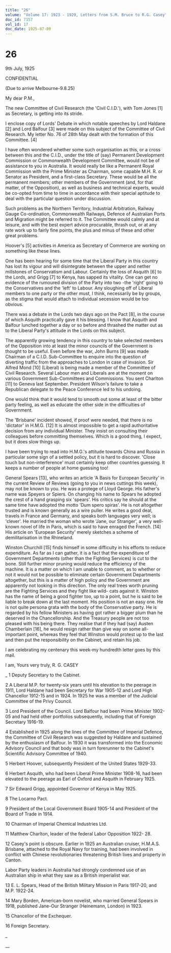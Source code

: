 ```yaml
---
title: "26"
volume: "Volume 17: 1923 - 1929, Letters from S.M. Bruce to R.G. Casey"
doc_id: 7157
vol_id: 17
doc_date: 1925-07-09
---
```


# 26

9th July, 1925

CONFIDENTIAL

(Due to arrive Melbourne-9.8.25)

My dear P.M.,

The new Committee of Civil Research (the 'Civil C.I.D.'), with Tom Jones [1] as Secretary, is getting into its stride.

I enclose copy of Lords' Debate in which notable speeches by Lord Haldane [2] and Lord Balfour [3] were made on this subject of the Committee of Civil Research. My letter No. 76 of 28th May dealt with the formation of this Committee. [4]

I have often wondered whether some such organisation as this, or a cross between this and the C.I.D., under the title of (say) Permanent Development Commission or Commonwealth Development Committee, would not be of assistance to you in Australia. It would really be like a Permanent Royal Commission with the Prime Minister as Chairman, some capable M.H. R. or Senator as President, and a first-class Secretary. These would be all the permanent members; other members of the Government (and, for that matter, of the Opposition), as well as business and technical experts, would be co-opted from time to time in accordance with their special aptitude to deal with the particular question under discussion.

Such problems as the Northern Territory, Industrial Arbitration, Railway Gauge Co-ordination, Commonwealth Railways, Defence of Australian Ports and Migration might be referred to it. The Committee would calmly and at leisure, and with the best expert advice procurable, thrash out, or at any rate work up to fairly fine points, the plus and minus of these and other great problems.

Hoover's [5] activities in America as Secretary of Commerce are working on something like these lines.

One has been hearing for some time that the Liberal Party in this country has lost its vigour and will disintegrate between the upper and nether millstones of Conservatism and Labour. Certainly the loss of Asquith [6] to the Lords, and Grigg [7] to Kenya, has sapped its vitality. One can get no evidence of the rumoured division of the Party into two -the 'right' going to the Conservatives and the 'left' to Labour. Any sloughing off of Liberal members to one party or the other must, I think, necessarily be by groups, as the stigma that would attach to individual secession would be too obvious.

There was a debate in the Lords two days ago on the Pact [8], in the course of which Asquith practically gave it his blessing. I know that Asquith and Balfour lunched together a day or so before and thrashed the matter out as to the Liberal Party's attitude in the Lords on this subject.

The apparently growing tendency in this country to take selected members of the Opposition into at least the minor councils of the Government is thought to be useful. Even before the war, John Burns [9] was made Chairman of a C.I.D. Sub-Committee to enquire into the question of diverting traffic from the approaches to London in case of invasion. Sir Alfred Mond [10] (Liberal) is being made a member of the Committee of Civil Research. Several Labour men and Liberals are at the moment on various Government Sub-Committees and Commissions. You sent Charlton [11] to Geneva last September. President Wilson's failure to take a Republican delegate to the Peace Conference led to his undoing.

One would think that it would tend to smooth out some at least of the bitter party feeling, as well as educate the other side in the difficulties of Government.

The 'Brisbane' incident showed, if proof were needed, that there is no 'dictator' in H.M.G. [12] It is almost impossible to get a rapid authoritative decision from any individual Minister. They insist on consulting their colleagues before committing themselves. Which is a good thing, I expect, but it does slow things up.

I have been trying to read into H.M.G.'s attitude towards China and Russia in particular some sign of a settled policy, but it is hard to discover. 'Close touch but non-interference' must certainly keep other countries guessing. It keeps a number of people at home guessing too!

General Spears [13], who writes an article 'A Basis for European Security' in the current Review of Reviews (going to you in news cuttings this week), may not be known to you. He was a protege of Lloyd George. His father's name was Speyers or Spiers. On changing his name to Spears he adopted the crest of a hand grasping six 'spears'. His critics say he should at the same time have adopted the motto 'Dum spero spiras'. He is not altogether trusted and is known generally as a wire puller. He writes a good deal, travels in France and Germany, and speaks both languages very well; is 'clever'. He married the woman who wrote 'Jane, our Stranger', a very well-known novel of life in Paris, which is said to have enraged the French. [14] His article on 'European Security' merely sketches a scheme of demilitarisation in the Rhineland.

Winston Churchill [15] finds himself in some difficulty in his efforts to reduce expenditure. As far as I can gather, it is a fact that the expenditure of Government Departments (other than the Fighting Services) is cut to the bone. Still further minor pruning would reduce the efficiency of the machine. It is a matter on which I am unable to comment, as to whether or not it would not be possible to eliminate certain Government Departments altogether, but this is a matter of high policy and the Government are apparently not looking in this direction. The only real trees worth pruning are the Fighting Services and they fight like wild- cats against it. Winston has the name of being a good fighter too, up to a point, but he is said to be liable to break down at the last moment. His position is not an easy one. He is not quite persona grata with the body of the Conservative party. He is regarded by his fellow Ministers as having got rather a bigger plum than he deserved in the Chancellorship. And the Treasury people are not too pleased with his being there. They realise that if they had (say) Austen Chamberlain [16], he would resign rather than give way on some all-important point, whereas they feel that Winston would protest up to the last and then put the responsibility on the Cabinet, and retain his job.

I am celebrating my centenary this week-my hundredth letter goes by this mail.

I am, Yours very truly, R. G. CASEY 

_ 1 Deputy Secretary to the Cabinet.

2 A Liberal M.P. for twenty-six years until his elevation to the peerage in 1911, Lord Haldane had been Secretary for War 1905-12 and Lord High Chancellor 1912-15 and in 1924. In 1925 he was a member of the Judicial Committee of the Privy Council.

3 Lord President of the Council. Lord Balfour had been Prime Minister 1902-05 and had held other portfolios subsequently, including that of Foreign Secretary 1916-19.

4 Established in 1925 along the lines of the Committee of Imperial Defence, the Committee of Civil Research was suggested by Haldane and sustained by the enthusiasm of Balfour. In 1930 it was transformed into the Economic Advisory Council and that body was in turn forerunner to the Cabinet's Scientific Advisory Committee of 1940.

5 Herbert Hoover, subsequently President of the United States 1929-33.

6 Herbert Asquith, who had been Liberal Prime Minister 1908-16, had been elevated to the peerage as Earl of Oxford and Asquith in February 1925.

7 Sir Edward Grigg, appointed Governor of Kenya in May 1925.

8 The Locarno Pact.

9 President of the Local Government Board 1905-14 and President of the Board of Trade in 1914.

10 Chairman of Imperial Chemical Industries Ltd.

11 Matthew Charlton, leader of the federal Labor Opposition 1922- 28.

12 Casey's point is obscure. Earlier in 1925 an Australian cruiser, H.M.A.S. Brisbane, attached to the Royal Navy for training, had been involved in conflict with Chinese revolutionaries threatening British lives and property in Canton.

Labor Party leaders in Australia had strongly condemned use of an Australian ship in what they saw as a British imperialist war.

13 E. L. Spears, Head of the British Military Mission in Paris 1917-20, and M.P. 1922-24.

14 Mary Borden, American-born novelist, who married General Spears in 1918, published Jane-Our Stranger (Heinemann, London) in 1923.

15 Chancellor of the Exchequer.

16 Foreign Secretary.

_

__
